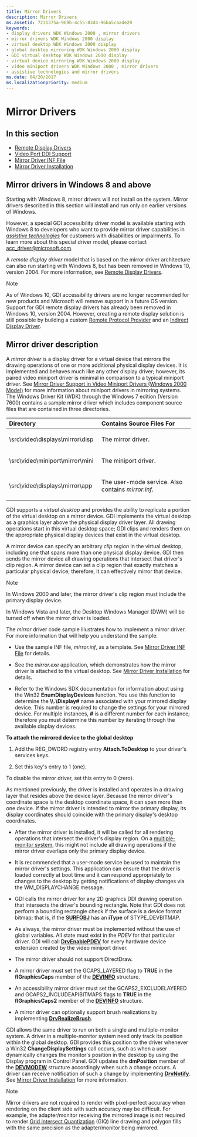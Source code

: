```yaml
---
title: Mirror Drivers
description: Mirror Drivers
ms.assetid: 7231375a-969b-4c55-83d4-96ba5caade20
keywords:
- display drivers WDK Windows 2000 , mirror drivers
- mirror drivers WDK Windows 2000 display
- virtual desktop WDK Windows 2000 display
- global desktop mirroring WDK Windows 2000 display
- GDI virtual desktop WDK Windows 2000 display
- virtual device mirroring WDK Windows 2000 display
- video miniport drivers WDK Windows 2000 , mirror drivers
- assistive technologies and mirror drivers
ms.date: 04/20/2017
ms.localizationpriority: medium
---
```


# Mirror Drivers

## <span id="in_this_section"></span>In this section


-   [Remote Display Drivers](remote-display-drivers.md)
-   [Video Port DDI Support](video-port-ddi-support.md)
-   [Mirror Driver INF File](mirror-driver-inf-file.md)
-   [Mirror Driver Installation](mirror-driver-installation.md)

## Mirror drivers in Windows 8 and above

Starting with Windows 8, mirror drivers will not install on the system. Mirror drivers described in this section will install and run only on earlier versions of Windows.

However, a special GDI accessibility driver model is available starting with Windows 8 to developers who want to provide mirror driver capabilities in [*assistive technologies*](https://go.microsoft.com/fwlink/p/?linkid=248209) for customers with disabilities or impairments. To learn more about this special driver model, please contact <acc_driver@microsoft.com>.

A *remote display driver* model that is based on the mirror driver architecture can also run starting with Windows 8, but has been removed in Windows 10, version 2004. For more information, see [Remote Display Drivers](remote-display-drivers.md).

> [!NOTE]
>
> As of Windows 10, GDI accessibility drivers are no longer recommended for new products and Microsoft will remove support in a future OS version. Support for GDI remote display drivers has already been removed in Windows 10, version 2004. However, creating a remote display solution is still possible by building a custom [Remote Protocol Provider](/windows/win32/termserv/creating-a-custom-remote-protocol) and an [Indirect Display Driver](indirect-display-driver-model-overview.md).

## <span id="ddk_mirror_drivers_gg"></span><span id="DDK_MIRROR_DRIVERS_GG"></span>Mirror driver description


A *mirror driver* is a display driver for a virtual device that mirrors the drawing operations of one or more additional physical display devices. It is implemented and behaves much like any other display driver; however, its paired video miniport driver is minimal in comparison to a typical miniport driver. See [Mirror Driver Support in Video Miniport Drivers (Windows 2000 Model)](mirror-driver-support-in-video-miniport-drivers--windows-2000-model-.md) for more information about miniport drivers in mirroring systems. The Windows Driver Kit (WDK) through the Windows 7 edition (Version 7600) contains a sample mirror driver which includes component source files that are contained in three directories.

<table>
<colgroup>
<col width="50%" />
<col width="50%" />
</colgroup>
<thead>
<tr class="header">
<th align="left">Directory</th>
<th align="left">Contains Source Files For</th>
</tr>
</thead>
<tbody>
<tr class="odd">
<td align="left"><p>\src\video\displays\mirror\disp</p></td>
<td align="left"><p>The mirror driver.</p></td>
</tr>
<tr class="even">
<td align="left"><p>\src\video\miniport\mirror\mini</p></td>
<td align="left"><p>The miniport driver.</p></td>
</tr>
<tr class="odd">
<td align="left"><p>\src\video\displays\mirror\app</p></td>
<td align="left"><p>The user-mode service. Also contains <em>mirror.inf.</em></p></td>
</tr>
</tbody>
</table>

GDI supports a *virtual desktop* and provides the ability to replicate a portion of the virtual desktop on a mirror device. GDI implements the virtual desktop as a graphics layer above the physical display driver layer. All drawing operations start in this virtual desktop space; GDI clips and renders them on the appropriate physical display devices that exist in the virtual desktop.

A mirror device can specify an arbitrary *clip region* in the virtual desktop, including one that spans more than one physical display device. GDI then sends the mirror device all drawing operations that intersect that driver's clip region. A mirror device can set a clip region that exactly matches a particular physical device; therefore, it can effectively mirror that device.

> [!NOTE]
>
> In Windows 2000 and later, the mirror driver's clip region must include the primary display device.
>
> In Windows Vista and later, the Desktop Windows Manager (DWM) will be turned off when the mirror driver is loaded.

The *mirror* driver code sample illustrates how to implement a mirror driver. For more information that will help you understand the sample:

-   Use the sample INF file, *mirror.inf*, as a template. See [Mirror Driver INF File](mirror-driver-inf-file.md) for details.

-   See the *mirror.exe* application, which demonstrates how the mirror driver is attached to the virtual desktop. See [Mirror Driver Installation](mirror-driver-installation.md) for details.

-   Refer to the Windows SDK documentation for information about using the Win32 **EnumDisplayDevices** function. You use this function to determine the **\\\\.\\Display\#** name associated with your mirrored display device. This number is required to change the settings for your mirrored device. For multiple instances, **\#** is a different number for each instance; therefore you must determine this number by iterating through the available display devices.

**To attach the mirrored device to the global desktop**

1.  Add the REG\_DWORD registry entry **Attach.ToDesktop** to your driver's services keys.

2.  Set this key's entry to 1 (one).

To disable the mirror driver, set this entry to 0 (zero).

As mentioned previously, the driver is installed and operates in a drawing layer that resides above the device layer. Because the mirror driver's coordinate space is the desktop coordinate space, it can span more than one device. If the mirror driver is intended to mirror the primary display, its display coordinates should coincide with the primary display's desktop coordinates.

-   After the mirror driver is installed, it will be called for all rendering operations that intersect the driver's display region. On a [multiple-monitor system](multiple-monitor-support-in-the-display-driver.md), this might not include all drawing operations if the mirror driver overlaps only the primary display device.

-   It is recommended that a user-mode service be used to maintain the mirror driver's settings. This application can ensure that the driver is loaded correctly at boot time and it can respond appropriately to changes to the desktop by getting notifications of display changes via the WM\_DISPLAYCHANGE message.

-   GDI calls the mirror driver for any 2D graphics DDI drawing operation that intersects the driver's bounding rectangle. Note that GDI does not perform a bounding rectangle check if the surface is a device format bitmap; that is, if the [**SURFOBJ**](/windows/desktop/api/winddi/ns-winddi-_surfobj) has an **iType** of STYPE\_DEVBITMAP.

-   As always, the mirror driver must be implemented without the use of global variables. All state must exist in the *PDEV* for that particular driver. GDI will call [**DrvEnablePDEV**](/windows/desktop/api/winddi/nf-winddi-drvenablepdev) for every hardware device extension created by the video miniport driver.

-   The mirror driver should not support DirectDraw.

-   A mirror driver must set the GCAPS\_LAYERED flag to **TRUE** in the **flGraphicsCaps** member of the [**DEVINFO**](/windows/desktop/api/winddi/ns-winddi-tagdevinfo) structure.

-   An accessibility mirror driver must set the GCAPS2\_EXCLUDELAYERED and GCAPS2\_INCLUDEAPIBITMAPS flags to **TRUE** in the **flGraphicsCaps2** member of the [**DEVINFO**](/windows/desktop/api/winddi/ns-winddi-tagdevinfo) structure.

-   A mirror driver can optionally support brush realizations by implementing [**DrvRealizeBrush**](/windows/desktop/api/winddi/nf-winddi-drvrealizebrush).

GDI allows the same driver to run on both a single and multiple-monitor system. A driver in a multiple-monitor system need only track its position within the global desktop. GDI provides this position to the driver whenever a Win32 **ChangeDisplaySettings** call occurs, such as when a user dynamically changes the monitor's position in the desktop by using the Display program in Control Panel. GDI updates the **dmPosition** member of the [**DEVMODEW**](/windows/desktop/api/wingdi/ns-wingdi-_devicemodew) structure accordingly when such a change occurs. A driver can receive notification of such a change by implementing [**DrvNotify**](/windows/desktop/api/winddi/nf-winddi-drvnotify). See [Mirror Driver Installation](mirror-driver-installation.md) for more information.

> [!NOTE]
>
> Mirror drivers are not required to render with pixel-perfect accuracy when rendering on the client side with such accuracy may be difficult. For example, the adapter/monitor receiving the mirrored image is not required to render [Grid Intersect Quantization](cosmetic-lines.md) (GIQ) line drawing and polygon fills with the same precision as the adapter/monitor being mirrored.
